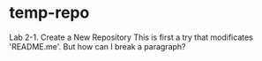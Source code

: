 # temp-repo
Lab 2-1. Create a New Repository
This is first a try that modificates 'README.me'.
But how can I break a paragraph?
